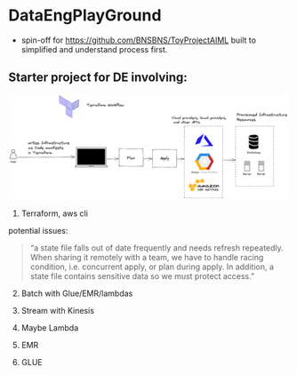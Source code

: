 # DataEngPlayGround
- spin-off for https://github.com/BNSBNS/ToyProjectAIML built to simplified and understand process first.

## Starter project for DE involving:

![Alt text](./images/image.png)

1) Terraform, aws cli 

potential issues:
> “a state file falls out of date frequently and needs refresh repeatedly. When sharing it remotely with a team, we have to handle racing condition, i.e. concurrent apply, or plan during apply. In addition, a state file contains sensitive data so we must protect access.”


2) Batch with Glue/EMR/lambdas

3) Stream with Kinesis

4) Maybe Lambda

5) EMR
  
6) GLUE

